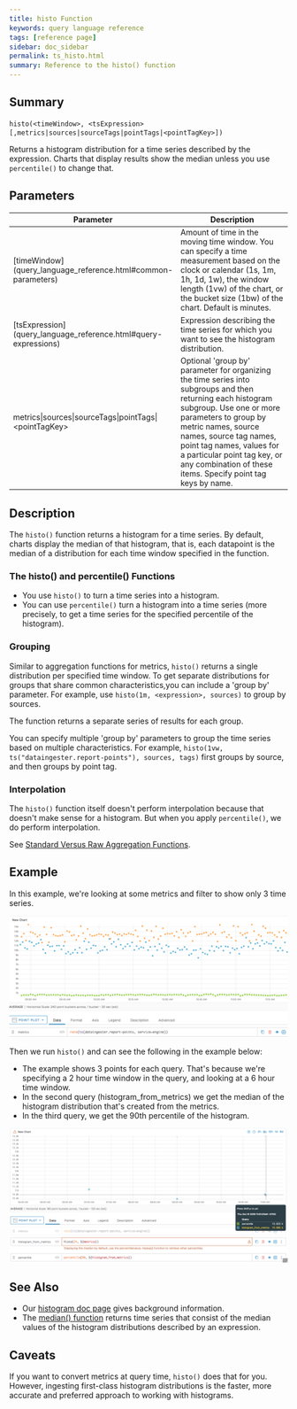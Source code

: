 ```yaml
---
title: histo Function
keywords: query language reference
tags: [reference page]
sidebar: doc_sidebar
permalink: ts_histo.html
summary: Reference to the histo() function
---
```

## Summary
```
histo(<timeWindow>, <tsExpression>[,metrics|sources|sourceTags|pointTags|<pointTagKey>])
```
Returns a histogram distribution for a time series described by the expression. Charts that display results show the median unless you use `percentile()` to change that.

## Parameters
<table>
<tbody>
<thead>
<tr><th width="30%">Parameter</th><th width="70%">Description</th></tr>
</thead>
<tr>
<td markdown="span">[timeWindow](query_language_reference.html#common-parameters)</td>
<td markdown="span">Amount of time in the moving time window. You can specify a time measurement based on the clock or calendar (1s, 1m, 1h, 1d, 1w), the window length (1vw) of the chart, or the bucket size (1bw) of the chart. Default is minutes.</td></tr>
<tr>
<td markdown="span"> [tsExpression](query_language_reference.html#query-expressions)</td>
<td>Expression describing the time series for which you want to see the histogram distribution. </td></tr>
<tr>
<td>metrics&vert;sources&vert;sourceTags&vert;pointTags&vert;&lt;pointTagKey&gt;</td>
<td>Optional 'group by' parameter for organizing the time series into subgroups and then returning each histogram subgroup.
Use one or more parameters to group by metric names, source names, source tag names, point tag names, values for a particular point tag key, or any combination of these items. Specify point tag keys by name.</td>
</tr>
</tbody>
</table>


## Description

The `histo()` function returns a histogram for a time series. By default, charts display the median of that histogram, that is, each datapoint is the median of a distribution for each time window specified in the function.

### The histo() and percentile() Functions

* You use `histo()` to turn a time series into a histogram.
* You can use `percentile()` turn a histogram into a time series (more precisely, to get a time series for the specified percentile of the histogram).

### Grouping

Similar to aggregation functions for metrics, `histo()` returns a single distribution per specified time window.  To get separate distributions for groups that share common characteristics,you can include a 'group by' parameter. For example, use `histo(1m, <expression>, sources)` to group by sources.

The function returns a separate series of results for each group.

You can specify multiple 'group by' parameters to group the time series based on multiple characteristics. For example, `histo(1vw, ts("dataingester.report-points"), sources, tags)` first groups by source, and then groups by point tag.

### Interpolation

The `histo()` function itself doesn't perform interpolation because that doesn't make sense for a histogram. But when you apply `percentile()`, we do perform interpolation.

See [Standard Versus Raw Aggregation Functions](query_language_aggregate_functions.html).


## Example

In this example, we're looking at some metrics and filter to show only 3 time series.

![metric for histo example](images/ts_histo_metric.png)

Then we run `histo()` and can see the following in the example below:
* The example shows 3 points for each query. That's because we're specifying a 2 hour time window in the query, and looking at a 6 hour time window.
* In the second query (histogram_from_metrics) we get the median of the histogram distribution that's created from the metrics.
* In the third query, we get the 90th percentile of the histogram.

![metric for histo example](images/ts_histo_histo.png)

## See Also

* Our [histogram doc page](proxies_histograms.html) gives background information.
* The [median() function](hs_median.html) returns time series that consist of the median values of the histogram distributions described by an expression.

## Caveats

If you want to convert metrics at query time, `histo()` does that for you. However, ingesting first-class histogram distributions is the faster, more accurate and preferred approach to working with histograms.
